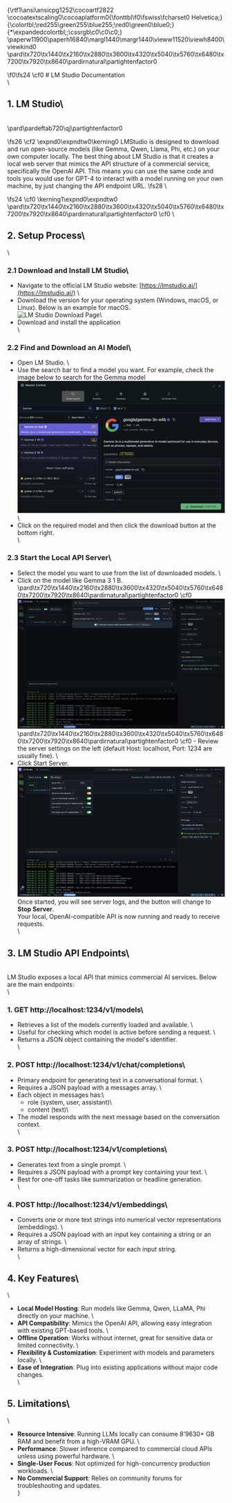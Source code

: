 {\rtf1\ansi\ansicpg1252\cocoartf2822
\cocoatextscaling0\cocoaplatform0{\fonttbl\f0\fswiss\fcharset0 Helvetica;}
{\colortbl;\red255\green255\blue255;\red0\green0\blue0;}
{\*\expandedcolortbl;;\cssrgb\c0\c0\c0;}
\paperw11900\paperh16840\margl1440\margr1440\vieww11520\viewh8400\viewkind0
\pard\tx720\tx1440\tx2160\tx2880\tx3600\tx4320\tx5040\tx5760\tx6480\tx7200\tx7920\tx8640\pardirnatural\partightenfactor0

\f0\fs24 \cf0 # LM Studio Documentation\
\
## 1. LM Studio\
\
\pard\pardeftab720\qj\partightenfactor0

\fs26 \cf2 \expnd0\expndtw0\kerning0
LMStudio is designed to download and run open-source models (like Gemma, Qwen, Llama, Phi, etc.) on your own computer locally. The best thing about LM Studio is that it creates a local web server that mimics the API structure of a commercial service, specifically the OpenAI API. This means you can use the same code and tools you would use for GPT-4 to interact with a model running on your own machine, by just changing the API endpoint URL.
\fs28 \

\fs24 \cf0 \kerning1\expnd0\expndtw0 \
\pard\tx720\tx1440\tx2160\tx2880\tx3600\tx4320\tx5040\tx5760\tx6480\tx7200\tx7920\tx8640\pardirnatural\partightenfactor0
\cf0 \
## 2. Setup Process\
\
### 2.1 Download and Install LM Studio\
- Navigate to the official LM Studio website: [https://lmstudio.ai/](https://lmstudio.ai/)  \
- Download the version for your operating system (Windows, macOS, or Linux). Below is an example for macOS.\
![LM Studio Download Page](images/lmstudio-download.png)\
- Download and install the application\
\
### 2.2 Find and Download an AI Model\
- Open LM Studio.  \
- Use the search bar to find a model you want.  For example, check the image below to search for the Gemma model \
![Model Search Example](images/lmstudio-search-gemma.png)\
- Click on the required model and then click the download button at the bottom right.\
\
### 2.3 Start the Local API Server\
- Select the model you want to use from the list of downloaded models.  \
- Click on the model like Gemma 3 1 B.  \
\pard\tx720\tx1440\tx2160\tx2880\tx3600\tx4320\tx5040\tx5760\tx6480\tx7200\tx7920\tx8640\pardirnatural\partightenfactor0
\cf0 ![Model Selection](images/lmstudio-model-selection.png)\
\pard\tx720\tx1440\tx2160\tx2880\tx3600\tx4320\tx5040\tx5760\tx6480\tx7200\tx7920\tx8640\pardirnatural\partightenfactor0
\cf0 - Review the server settings on the left (default Host: localhost, Port: 1234 are usually fine).  \
- Click Start Server.  \
![LM Studio Server Logs](images/lmstudio-server-start.png)\
Once started, you will see server logs, and the button will change to **Stop Server**.  \
Your local, OpenAI-compatible API is now running and ready to receive requests.\
\
## 3. LM Studio API Endpoints\
\
LM Studio exposes a local API that mimics commercial AI services. Below are the main endpoints:\
\
### 1. GET http://localhost:1234/v1/models\
- Retrieves a list of the models currently loaded and available.  \
- Useful for checking which model is active before sending a request.  \
- Returns a JSON object containing the model's identifier.\
\
### 2. POST http://localhost:1234/v1/chat/completions\
- Primary endpoint for generating text in a conversational format.  \
- Requires a JSON payload with a messages array.  \
- Each object in messages has:\
  - role (system, user, assistant)\
  - content (text)\
- The model responds with the next message based on the conversation context.\
\
### 3. POST http://localhost:1234/v1/completions\
- Generates text from a single prompt.  \
- Requires a JSON payload with a prompt key containing your text.  \
- Best for one-off tasks like summarization or headline generation.\
\
### 4. POST http://localhost:1234/v1/embeddings\
- Converts one or more text strings into numerical vector representations (embeddings).  \
- Requires a JSON payload with an input key containing a string or an array of strings.  \
- Returns a high-dimensional vector for each input string.\
\
## 4. Key Features\
\
- **Local Model Hosting**: Run models like Gemma, Qwen, LLaMA, Phi directly on your machine.  \
- **API Compatibility**: Mimics the OpenAI API, allowing easy integration with existing GPT-based tools.  \
- **Offline Operation**: Works without internet, great for sensitive data or limited connectivity.  \
- **Flexibility & Customization**: Experiment with models and parameters locally.  \
- **Ease of Integration**: Plug into existing applications without major code changes.\
\
## 5. Limitations\
\
- **Resource Intensive**: Running LLMs locally can consume 8\'9630+ GB RAM and benefit from a high-VRAM GPU.  \
- **Performance**: Slower inference compared to commercial cloud APIs unless using powerful hardware.  \
- **Single-User Focus**: Not optimized for high-concurrency production workloads.  \
- **No Commercial Support**: Relies on community forums for troubleshooting and updates.\
}